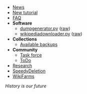   * [News](News.md)
  * [New tutorial](NewTutorial.md)
  * [FAQ](FAQ.md)
  * **Software**
    * [dumpgenerator.py](http://code.google.com/p/wikiteam/source/browse/trunk/dumpgenerator.py) ([raw](http://wikiteam.googlecode.com/svn/trunk/dumpgenerator.py))
    * [wikipediadownloader.py](http://code.google.com/p/wikiteam/source/browse/trunk/wikipediadownloader.py) ([raw](http://wikiteam.googlecode.com/svn/trunk/wikipediadownloader.py))
  * **Collections**
    * [Available backups](AvailableBackups.md)
  * **Community**
    * [Task force](TaskForce.md)
    * [ToDo](ToDo.md)
  * [Research](Research.md)
  * [SpeedyDeletion](SpeedyDeletion.md)
  * [WikiFarms](WikiFarms.md)

_History is our future_